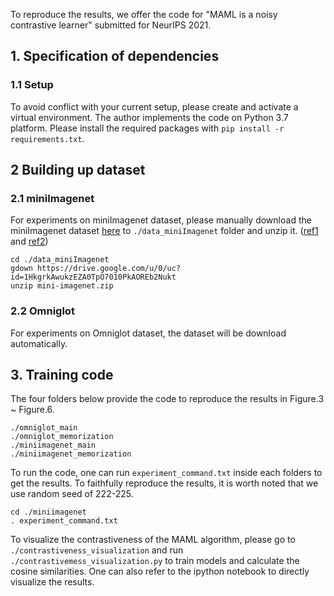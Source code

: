 To reproduce the results, we offer the code for "MAML is a noisy contrastive learner" submitted for NeurIPS 2021.

## 1. Specification of dependencies

### 1.1 Setup
To avoid conflict with your current setup, please create and activate a virtual environment. 
The author implements the code on Python 3.7 platform. Please install the required packages with ```pip install -r requirements.txt```.

## 2 Building up dataset

### 2.1 miniImagenet
For experiments on miniImagenet dataset, please manually download the miniImagenet dataset [here](https://drive.google.com/open?id=1HkgrkAwukzEZA0TpO7010PkAOREb2Nuk) to `./data_miniImagenet` folder and unzip it. ([ref1](https://github.com/dragen1860/MAML-Pytorch) and [ref2](https://github.com/dragen1860/LearningToCompare-Pytorch/issues/4))

```
cd ./data_miniImagenet
gdown https://drive.google.com/u/0/uc?id=1HkgrkAwukzEZA0TpO7010PkAOREb2Nukt
unzip mini-imagenet.zip
```

### 2.2 Omniglot
For experiments on Omniglot dataset, the dataset will be download automatically.

## 3. Training code
The four folders below provide the code to reproduce the results in Figure.3 ~ Figure.6.
```
./omniglot_main
./omniglot_memorization
./miniimagenet_main
./miniimagenet_memorization
```
To run the code, one can run ```experiment_command.txt``` inside each folders to get the results. To faithfully reproduce the results, it is worth noted that we use random seed of 222-225.
```
cd ./miniimagenet
. experiment_command.txt
```

To visualize the contrastiveness of the MAML algorithm, please go to ```./contrastiveness_visualization``` and run ```./contrastivemess_visualization.py``` to train models and calculate the cosine similarities. One can also refer to the ipython notebook to directly visualize the results.
